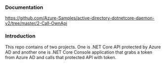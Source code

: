 ### Documentation

https://github.com/Azure-Samples/active-directory-dotnetcore-daemon-v2/tree/master/2-Call-OwnApi

### Introduction
This repo contains of two projects. One is .NET Core API protected by Azure AD and another one is .NET Core Console application that grabs a token from Azure AD and calls that protected API with token.